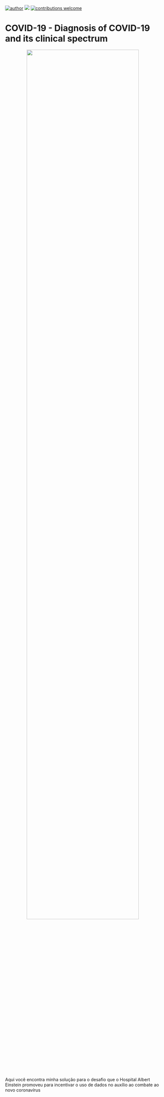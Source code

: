 [![author](https://img.shields.io/badge/author-DaniloDS-red.svg)](https://www.linkedin.com/in/danilooliveirads/) [![](https://img.shields.io/badge/python-3.7+-blue.svg)](https://www.python.org/downloads/release/python-365/) [![contributions welcome](https://img.shields.io/badge/contributions-welcome-brightgreen.svg?style=flat)](https://github.com/DanOliveira-DS/data_science/issues)

# COVID-19 - Diagnosis of COVID-19 and its clinical spectrum 
<p align="center">
  <img width="85%" src="https://i0.wp.com/blog.drconsulta.com/wp-content/uploads/2020/03/iStock-1209686026.jpg?resize=1024%2C576&ssl=1" >
</p>

Aqui você encontra minha solução para o desafio que o Hospital Albert Einstein promoveu para incentivar o uso de dados no auxílio ao combate ao novo coronavírus


